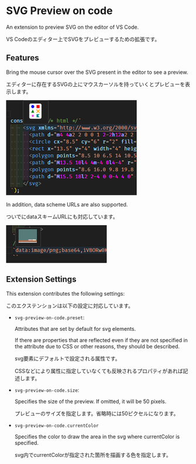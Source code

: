 # SVG Preview on code

An extension to preview SVG on the editor of VS Code.

VS Codeのエディター上でSVGをプレビューするための拡張です。

## Features

Bring the mouse cursor over the SVG present in the editor to see a preview.

エディターに存在するSVGの上にマウスカーソルを持っていくとプレビューを表示します。

![svg](images/svg.png)

In addition, data scheme URLs are also supported.

ついでにdataスキームURLにも対応しています。

![data scheme](images/data-scheme.png)

## Extension Settings

This extension contributes the following settings:

このエクステンションは以下の設定に対応しています。

- `svg-preview-on-code.preset`:

  Attributes that are set by default for svg elements.
  
  If there are properties that are reflected even if they are not specified in the attribute due to CSS or other reasons, they should be described.
  
  svg要素にデフォルトで設定される属性です。
  
  CSSなどにより属性に指定していなくても反映されるプロパティがあれば記述します。
- `svg-preview-on-code.size`:

  Specifies the size of the preview. If omitted, it will be 50 pixels.
  
  プレビューのサイズを指定します。省略時には50ピクセルになります。

- `svg-preview-on-code.currentColor`

  Specifies the color to draw the area in the svg where currentColor is specified.
  
  svg内でcurrentColorが指定された箇所を描画する色を指定します。
